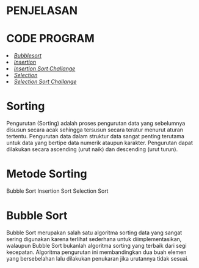 <html>
  <head>
    <h1>PENJELASAN</h1>
  </head>
  <body>
    <h1>CODE PROGRAM</h1>
      <li><a href="https://github.com/ErnestGDeo/Sorting/blob/2c372e067ce2aac41c9c9a534b8e120380377d8b/Sorting/Bubbleshort.c"> <i class="">Bubblesort</i> </a></li>
      <li><a href="https://github.com/ErnestGDeo/Sorting/blob/1a9f53ba94aae41c28b3f6aa04ebeba0fab53940/Sorting/Insertion.c"> <i class="">Insertion</i> </a></li>
      <li><a href="https://github.com/ErnestGDeo/Sorting/blob/1a9f53ba94aae41c28b3f6aa04ebeba0fab53940/Sorting/InsertionShort.c"> <i class="">Insertion Sort Challange</i> </a></li>
      <li><a href="https://github.com/ErnestGDeo/Sorting/blob/1a9f53ba94aae41c28b3f6aa04ebeba0fab53940/Sorting/Selection.c"> <i class="">Selection</i> </a></li>
      <li><a href="https://github.com/ErnestGDeo/Sorting/blob/1a9f53ba94aae41c28b3f6aa04ebeba0fab53940/Sorting/SelectionShort.c"> <i class="">Selection Sort Challange</i> </a></li>
  </body>
</html>

# Sorting
Pengurutan (Sorting) adalah proses pengurutan data yang sebelumnya disusun secara acak sehingga tersusun secara teratur menurut aturan tertentu. Pengurutan data dalam struktur data sangat penting terutama untuk data yang bertipe data numerik ataupun karakter. Pengurutan dapat dilakukan secara ascending (urut naik) dan descending (urut turun).

# Metode Sorting
Bubble Sort
Insertion Sort
Selection Sort

# Bubble Sort
Bubble Sort merupakan salah satu algoritma sorting data yang sangat sering digunakan karena terlihat sederhana untuk diimplementasikan, walaupun Bubble Sort bukanlah algoritma sorting yang terbaik dari segi kecepatan. Algoritma pengurutan ini membandingkan dua buah elemen yang bersebelahan lalu dilakukan penukaran jika urutannya tidak sesuai.

